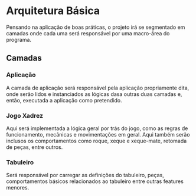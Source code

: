 <h1>Arquitetura Básica</h1>
    <p>
        Pensando na aplicação de boas práticas, o projeto irá se segmentado em camadas onde cada uma será responsável por uma macro-área do programa.
    </p>
    <h2>Camadas</h2>
        <h3>Aplicação</h3>
            <p>A camada de aplicação será responsável pela aplicação propriamente dita, onde serão lidos e instanciados as lógicas dasa outras duas camadas e, então, executada a aplicação como pretendido.</p>
        <h3>Jogo Xadrez</h3>
            <p>Aqui será implementada a lógica geral por trás do jogo, como as regras de funcionamento, mecânicas e movimentações em geral. Aqui também serão inclusos os comportamentos como roque, xeque e xeque-mate, retomada de peças, entre outros.</p>
        <h3>Tabuleiro</h3>
            <p>Será responsável por carregar as definições do tabuleiro, peças, comportamentos básicos relacionados ao tabuleiro entre outras features menores.</p>